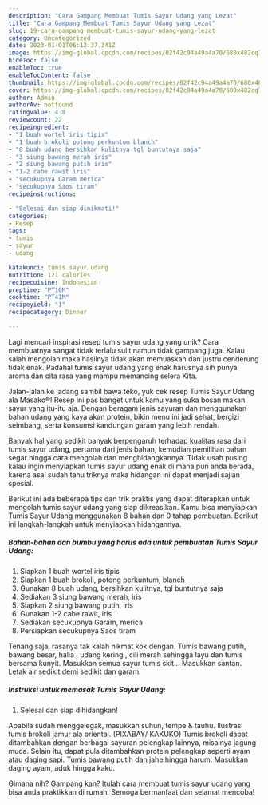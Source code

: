 ```yaml
---
description: "Cara Gampang Membuat Tumis Sayur Udang yang Lezat"
title: "Cara Gampang Membuat Tumis Sayur Udang yang Lezat"
slug: 19-cara-gampang-membuat-tumis-sayur-udang-yang-lezat
category: Uncategorized
date: 2023-01-01T06:12:37.341Z
image: https://img-global.cpcdn.com/recipes/02f42c94a49a4a70/680x482cq70/tumis-sayur-udang-foto-resep-utama.jpg
hideToc: false
enableToc: true
enableTocContent: false
thumbnail: https://img-global.cpcdn.com/recipes/02f42c94a49a4a70/680x482cq70/tumis-sayur-udang-foto-resep-utama.jpg
cover: https://img-global.cpcdn.com/recipes/02f42c94a49a4a70/680x482cq70/tumis-sayur-udang-foto-resep-utama.jpg
author: Admin
authorAv: notfound
ratingvalue: 4.8
reviewcount: 22
recipeingredient:
- "1 buah wortel iris tipis"
- "1 buah brokoli potong perkuntum blanch"
- "8 buah udang bersihkan kulitnya tgl buntutnya saja"
- "3 siung bawang merah iris"
- "2 siung bawang putih iris"
- "1-2 cabe rawit iris"
- "secukupnya Garam merica"
- "secukupnya Saos tiram"
recipeinstructions:

- "Selesai dan siap dinikmati!"
categories:
- Resep
tags:
- tumis
- sayur
- udang

katakunci: tumis sayur udang 
nutrition: 121 calories
recipecuisine: Indonesian
preptime: "PT10M"
cooktime: "PT41M"
recipeyield: "1"
recipecategory: Dinner

---
```





Lagi mencari inspirasi resep tumis sayur udang yang unik? Cara membuatnya sangat tidak terlalu sulit namun tidak gampang juga. Kalau salah mengolah maka hasilnya tidak akan memuaskan dan justru cenderung tidak enak. Padahal tumis sayur udang yang enak harusnya sih punya aroma dan cita rasa yang mampu memancing selera Kita.





Jalan-jalan ke ladang sambil bawa teko, yuk cek resep Tumis Sayur Udang ala Masako®! Resep ini pas banget untuk kamu yang suka bosan makan sayur yang itu-itu aja. Dengan beragam jenis sayuran dan menggunakan bahan udang yang kaya akan protein, bikin menu ini jadi sehat, bergizi seimbang, serta konsumsi kandungan garam yang lebih rendah.

Banyak hal yang sedikit banyak berpengaruh terhadap kualitas rasa dari tumis sayur udang, pertama dari jenis bahan, kemudian pemilihan bahan segar hingga cara mengolah dan menghidangkannya. Tidak usah pusing kalau ingin menyiapkan tumis sayur udang enak di mana pun anda berada, karena asal sudah tahu triknya maka hidangan ini dapat menjadi sajian spesial.






Berikut ini ada beberapa tips dan trik praktis yang dapat diterapkan untuk mengolah tumis sayur udang yang siap dikreasikan. Kamu bisa menyiapkan Tumis Sayur Udang menggunakan 8 bahan dan 0 tahap pembuatan. Berikut ini langkah-langkah untuk menyiapkan hidangannya.

<!--inarticleads1-->

##### Bahan-bahan dan bumbu yang harus ada untuk pembuatan Tumis Sayur Udang:

1. Siapkan 1 buah wortel iris tipis
1. Siapkan 1 buah brokoli, potong perkuntum, blanch
1. Gunakan 8 buah udang, bersihkan kulitnya, tgl buntutnya saja
1. Sediakan 3 siung bawang merah, iris
1. Siapkan 2 siung bawang putih, iris
1. Gunakan 1-2 cabe rawit, iris
1. Sediakan secukupnya Garam, merica
1. Persiapkan secukupnya Saos tiram


Tenang saja, rasanya tak kalah nikmat kok dengan. Tumis bawang putih, bawang besar, halia , udang kering , cili merah sehingga layu dan tumis bersama kunyit. Masukkan semua sayur tumis skit… Masukkan santan. Letak air sedikit demi sedikit dan garam. 

<!--inarticleads2-->

##### Instruksi untuk memasak Tumis Sayur Udang:


1. Selesai dan siap dihidangkan!

Apabila sudah menggelegak, masukkan suhun, tempe &amp; tauhu. Ilustrasi tumis brokoli jamur ala oriental. (PIXABAY/ KAKUKO) Tumis brokoli dapat ditambahkan dengan berbagai sayuran pelengkap lainnya, misalnya jagung muda. Selain itu, dapat pula ditambahkan protein pelengkap seperti ayam atau daging sapi. Tumis bawang putih dan jahe hingga harum. Masukkan daging ayam, aduk hingga kaku. 

Gimana nih? Gampang kan? Itulah cara membuat tumis sayur udang yang bisa anda praktikkan di rumah. Semoga bermanfaat dan selamat mencoba!
